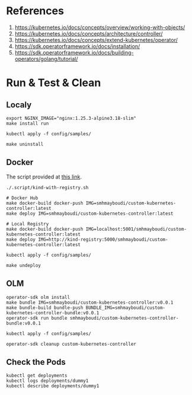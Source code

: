 # References

1. https://kubernetes.io/docs/concepts/overview/working-with-objects/
2. https://kubernetes.io/docs/concepts/architecture/controller/
3. https://kubernetes.io/docs/concepts/extend-kubernetes/operator/
4. https://sdk.operatorframework.io/docs/installation/
5. https://sdk.operatorframework.io/docs/building-operators/golang/tutorial/

# Run & Test & Clean

## Localy

```shell
export NGINX_IMAGE="nginx:1.25.3-alpine3.18-slim"
make install run

kubectl apply -f config/samples/

make uninstall
```

## Docker

The script provided at [this link](https://kind.sigs.k8s.io/docs/user/local-registry/).

```shell
./.script/kind-with-registry.sh

# Docker Hub
make docker-build docker-push IMG=smhmayboudi/custom-kubernetes-controller:latest
make deploy IMG=smhmayboudi/custom-kubernetes-controller:latest

# Local Registry
make docker-build docker-push IMG=localhost:5001/smhmayboudi/custom-kubernetes-controller:latest
make deploy IMG=http://kind-registry:5000/smhmayboudi/custom-kubernetes-controller:latest

kubectl apply -f config/samples/

make undeploy
```

## OLM

```shell
operator-sdk olm install
make bundle IMG=smhmayboudi/custom-kubernetes-controller:v0.0.1
make bundle-build bundle-push BUNDLE_IMG=smhmayboudi/custom-kubernetes-controller-bundle:v0.0.1
operator-sdk run bundle smhmayboudi/custom-kubernetes-controller-bundle:v0.0.1

kubectl apply -f config/samples/

operator-sdk cleanup custom-kubernetes-controller
```

## Check the Pods

```shell
kubectl get deployments
kubectl logs deployments/dummy1
kubectl describe deployments/dummy1
```